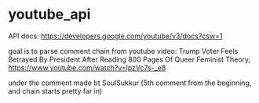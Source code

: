 # youtube_api
API docs: https://developers.google.com/youtube/v3/docs?csw=1

goal is to parse comment chain from youtube video: Trump Voter Feels Betrayed By President After Reading 800 Pages Of Queer Feminist Theory,
https://www.youtube.com/watch?v=lpzVc7s-_e8

under the comment made bt SoulSukkur (5th comment from the beginning, and chain starts pretty far in)